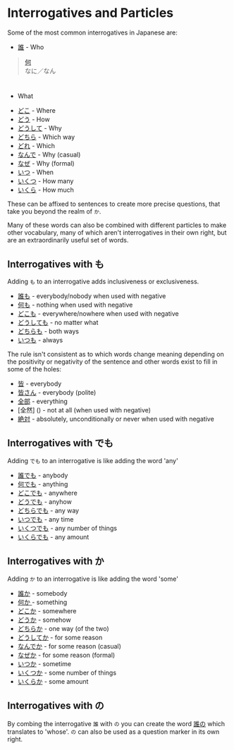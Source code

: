 # Interrogatives and Particles

Some of the most common interrogatives in Japanese are:

* [誰]() - Who
> [何]()  
> なに／なん

#

 - What
* [どこ]() - Where
* [どう]() - How
* [どうして]() - Why
* [どちら]() - Which way
* [どれ]() - Which
* [なんで]() - Why (casual)
* [なぜ]() - Why (formal)
* [いつ]() - When
* [いくつ]() - How many
* [いくら]() - How much

These can be affixed to sentences to create more precise questions, that take you beyond the realm of `か`. 

Many of these words can also be combined with different particles to make other vocabulary, many of which aren't interrogatives in their own right, but are an extraordinarily useful set of words. 

## Interrogatives with も
Adding `も` to an interrogative adds inclusiveness or exclusiveness.

* [誰も]() - everybody/nobody when used with negative
* [何も]() - nothing when used with negative
* [どこも]() - everywhere/nowhere when used with negative
* [どうしても]() - no matter what
* [どちらも]() - both ways
* [いつも]() - always

The rule isn't consistent as to which words change meaning depending on the positivity or negativity of the sentence and other words exist to fill in some of the holes:

* [皆]() - everybody
* [皆さん]() - everybody (polite)
* [全部]() - everything
* [全然] () - not at all (when used with negative)
* [絶対]() - absolutely, unconditionally or never when used with negative

## Interrogatives with でも
Adding `でも` to an interrogative is like adding the word 'any'

* [誰でも]() - anybody
* [何でも]() - anything
* [どこでも]() - anywhere
* [どうでも]() - anyhow
* [どちらでも]() - any way
* [いつでも]() - any time
* [いくつでも]() - any number of things
* [いくらでも]() - any amount

## Interrogatives with か
Adding `か` to an interrogative is like adding the word 'some'

* [誰か]() - somebody
* [何か ]() - something
* [どこか]() - somewhere
* [どうか]() - somehow
* [どちらか]() - one way (of the two)
* [どうしてか]() - for some reason
* [なんでか]() - for some reason (casual)
* [なぜか]() - for some reason (formal)
* [いつか]() - sometime
* [いくつか]() - some number of things
* [いくらか]() - some amount

## Interrogatives with の
By combing the interrogative `誰` with `の` you can create the word [誰の]() which translates to 'whose'. `の` can also be used as a question marker in its own right.


